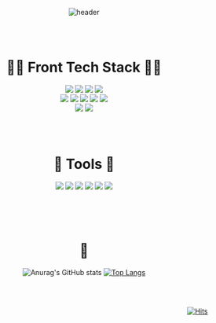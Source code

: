 
<div align=center>

![header](https://capsule-render.vercel.app/api?type=rounded&color=auto&height=170&section=header&text=Hi!%20I'm%20Beauty%20Kim&fontSize=60&animation=twinkling)

<br/><br/>

# 👩‍🎨 Front Tech Stack 👩‍🎨

<img src="https://img.shields.io/badge/css3-1572B6?style=flat&logo=css3&logoColor=white"/> <img src="https://img.shields.io/badge/html5-E34F26?style=flat&logo=html5&logoColor=white"/>
<img src="https://img.shields.io/badge/javascript-F7DF1E?style=flat&logo=javascript&logoColor=white"/>
<img src="https://img.shields.io/badge/typescript-3178C6?style=flat&logo=typescript&logoColor=white"/>  
 <img src="https://img.shields.io/badge/react-61DAFB?style=flat&logo=react&logoColor=white"/>
<img src="https://img.shields.io/badge/redux-764ABC?style=flat&logo=redux&logoColor=white"/>
<img src="https://img.shields.io/badge/next.js-000000?style=flat&logo=nextdotjs&logoColor=white"/>
<img src="https://img.shields.io/badge/angular-DD0031?style=flat&logo=angular&logoColor=white"/>
<img src="https://img.shields.io/badge/express-000000?style=flat&logo=express&logoColor=white"/>  
 <img src="https://img.shields.io/badge/tailwindcss-06B6D4?style=flat&logo=tailwindcss&logoColor=white"/>
<img src="https://img.shields.io/badge/bootstrap-7952B3?style=flat&logo=bootstrap&logoColor=white"/>

<br/><br/>

# 🔧 Tools 🔧

<img src="https://img.shields.io/badge/notion-000000?style=flat&logo=notion&logoColor=white"/> <img src="https://img.shields.io/badge/gitlab-FC6D26?style=flat&logo=gitlab&logoColor=white"/>
<img src="https://img.shields.io/badge/github-181717?style=flat&logo=github&logoColor=white"/>
<img src="https://img.shields.io/badge/jira-0052CC?style=flat&logo=jira&logoColor=white"/>
<img src="https://img.shields.io/badge/slack-4A154B?style=flat&logo=slack&logoColor=white"/>
<img src="https://img.shields.io/badge/zapier-FF4F00?style=flat&logo=zapier&logoColor=white"/>

<br/><br/><br/>

# 🐣

![Anurag's GitHub stats](https://github-readme-stats.vercel.app/api/?username=BeautyKim&show_icons=true&title_color=fff&icon_color=79ff97&text_color=9f9f9f&bg_color=151515) [![Top Langs](https://github-readme-stats.vercel.app/api/top-langs/?username=BeautyKim)](https://github.com/anuraghazra/github-readme-stats)

</div>

<br/><br/>

<div align="right">

[![Hits](https://hits.seeyoufarm.com/api/count/incr/badge.svg?url=https%3A%2F%2Fgithub.com%2FBeautyKim%2FBeautyKim&count_bg=%236700D5&title_bg=%23545354&icon=pinboard.svg&icon_color=%23EAEAEA&title=hits&edge_flat=false)](https://hits.seeyoufarm.com)

</div>
